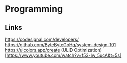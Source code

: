 # Programming

## Links

https://codesignal.com/developers/
https://github.com/ByteByteGoHq/system-design-101
https://uicolors.app/create
(ULID Optimization)[https://www.youtube.com/watch?v=f53-Iw_5ucA&t=5s]
